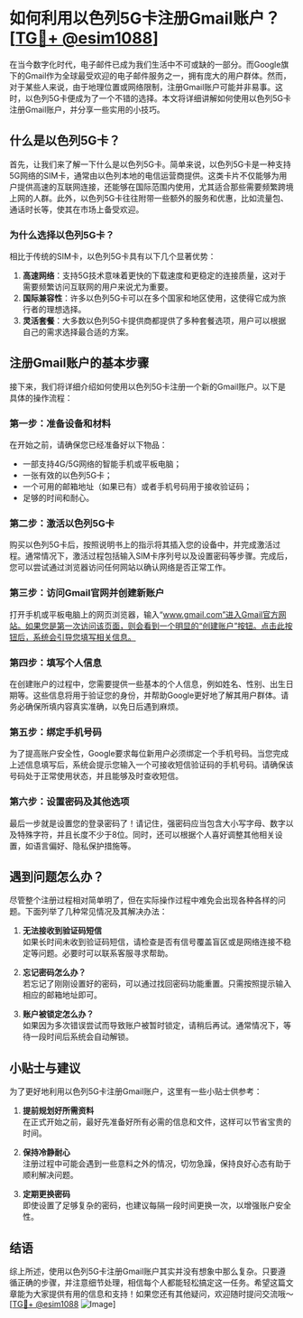 # 如何利用以色列5G卡注册Gmail账户？[[TG💪+ @esim1088](https://t.me/s/esim1088)]

在当今数字化时代，电子邮件已成为我们生活中不可或缺的一部分。而Google旗下的Gmail作为全球最受欢迎的电子邮件服务之一，拥有庞大的用户群体。然而，对于某些人来说，由于地理位置或网络限制，注册Gmail账户可能并非易事。这时，以色列5G卡便成为了一个不错的选择。本文将详细讲解如何使用以色列5G卡注册Gmail账户，并分享一些实用的小技巧。

## 什么是以色列5G卡？

首先，让我们来了解一下什么是以色列5G卡。简单来说，以色列5G卡是一种支持5G网络的SIM卡，通常由以色列本地的电信运营商提供。这类卡片不仅能够为用户提供高速的互联网连接，还能够在国际范围内使用，尤其适合那些需要频繁跨境上网的人群。此外，以色列5G卡往往附带一些额外的服务和优惠，比如流量包、通话时长等，使其在市场上备受欢迎。

### 为什么选择以色列5G卡？

相比于传统的SIM卡，以色列5G卡具有以下几个显著优势：

1. **高速网络**：支持5G技术意味着更快的下载速度和更稳定的连接质量，这对于需要频繁访问互联网的用户来说尤为重要。
2. **国际兼容性**：许多以色列5G卡可以在多个国家和地区使用，这使得它成为旅行者的理想选择。
3. **灵活套餐**：大多数以色列5G卡提供商都提供了多种套餐选项，用户可以根据自己的需求选择最合适的方案。

## 注册Gmail账户的基本步骤

接下来，我们将详细介绍如何使用以色列5G卡注册一个新的Gmail账户。以下是具体的操作流程：

### 第一步：准备设备和材料

在开始之前，请确保您已经准备好以下物品：
- 一部支持4G/5G网络的智能手机或平板电脑；
- 一张有效的以色列5G卡；
- 一个可用的邮箱地址（如果已有）或者手机号码用于接收验证码；
- 足够的时间和耐心。

### 第二步：激活以色列5G卡

购买以色列5G卡后，按照说明书上的指示将其插入您的设备中，并完成激活过程。通常情况下，激活过程包括输入SIM卡序列号以及设置密码等步骤。完成后，您可以尝试通过浏览器访问任何网站以确认网络是否正常工作。

### 第三步：访问Gmail官网并创建新账户

打开手机或平板电脑上的网页浏览器，输入“www.gmail.com”进入Gmail官方网站。如果您是第一次访问该页面，则会看到一个明显的“创建账户”按钮。点击此按钮后，系统会引导您填写相关信息。

### 第四步：填写个人信息

在创建账户的过程中，您需要提供一些基本的个人信息，例如姓名、性别、出生日期等。这些信息将用于验证您的身份，并帮助Google更好地了解其用户群体。请务必确保所填内容真实准确，以免日后遇到麻烦。

### 第五步：绑定手机号码

为了提高账户安全性，Google要求每位新用户必须绑定一个手机号码。当您完成上述信息填写后，系统会提示您输入一个可接收短信验证码的手机号码。请确保该号码处于正常使用状态，并且能够及时查收短信。

### 第六步：设置密码及其他选项

最后一步就是设置您的登录密码了！请记住，强密码应当包含大小写字母、数字以及特殊字符，并且长度不少于8位。同时，还可以根据个人喜好调整其他相关设置，如语言偏好、隐私保护措施等。

## 遇到问题怎么办？

尽管整个注册过程相对简单明了，但在实际操作过程中难免会出现各种各样的问题。下面列举了几种常见情况及其解决办法：

1. **无法接收到验证码短信**  
   如果长时间未收到验证码短信，请检查是否有信号覆盖盲区或是网络连接不稳定等问题。必要时可以联系客服寻求帮助。

2. **忘记密码怎么办？**  
   若忘记了刚刚设置好的密码，可以通过找回密码功能重置。只需按照提示输入相应的邮箱地址即可。

3. **账户被锁定怎么办？**  
   如果因为多次错误尝试而导致账户被暂时锁定，请稍后再试。通常情况下，等待一段时间后系统会自动解锁。

## 小贴士与建议

为了更好地利用以色列5G卡注册Gmail账户，这里有一些小贴士供参考：

1. **提前规划好所需资料**  
   在正式开始之前，最好先准备好所有必需的信息和文件，这样可以节省宝贵的时间。

2. **保持冷静耐心**  
   注册过程中可能会遇到一些意料之外的情况，切勿急躁，保持良好心态有助于顺利解决问题。

3. **定期更换密码**  
   即使设置了足够复杂的密码，也建议每隔一段时间更换一次，以增强账户安全性。

## 结语

综上所述，使用以色列5G卡注册Gmail账户其实并没有想象中那么复杂。只要遵循正确的步骤，并注意细节处理，相信每个人都能轻松搞定这一任务。希望这篇文章能为大家提供有用的信息和支持！如果您还有其他疑问，欢迎随时提问交流哦～[[TG💪+ @esim1088](https://t.me/s/esim1088) ![Image](https://i.postimg.cc/4NQfJmqS/Snipaste-2025-05-13-00-14-12.png)]